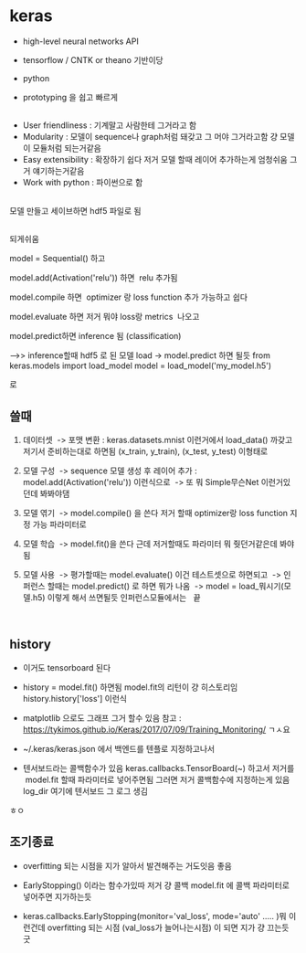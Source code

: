 # keras

- high-level neural networks API
- tensorflow / CNTK or theano 기반이당
- python

- prototyping 을 쉽고 빠르게

##


- User friendliness : 기계말고 사람한테 그거라고 함 
- Modularity : 모델이 sequence나 graph처럼 돼갖고 그 머야 그거라고함 걍 모델이 모듈처럼 되는거같음
- Easy extensibility : 확장하기 쉽다 저거 모델 할때 레이어 추가하는게 엄청쉬움 그거 얘기하는거같음
- Work with python : 파이썬으로 함


## 

모델 만들고 세이브하면 hdf5 파일로 됨

##

되게쉬움

model = Sequential() 하고

model.add(Activation('relu')) 하면  relu 추가됨

model.compile 하면  optimizer 랑 loss function 추가 가능하고 
쉽다

model.evaluate 하면 저거 뭐야 loss랑 metrics  나오고


model.predict하면 inference 됨 (classification) 

-->> inference할때 hdf5 로 된 모델 load -> model.predict 하면 될듯
from keras.models import load_model
model = load_model('my_model.h5')

로 

## 쓸때

1. 데이터셋 
  -> 포맷 변환 : keras.datasets.mnist 이런거에서 load_data() 까갖고 저기서 준비하는대로 하면됨 (x_train, y_train), (x_test, y_test) 이형태로

2. 모델 구성
  -> sequence 모델 생성 후 레이어 추가 : model.add(Activation('relu')) 이런식으로
  -> 또 뭐 Simple무슨Net 이런거있던데 봐봐야댐

3. 모델 엮기
  -> model.compile() 을 쓴다 저거 할때 optimizer랑 loss function 지정 가능 파라미터로

4. 모델 학습
  -> model.fit()을 쓴다 근데 저거할때도 파라미터 뭐 줫던거같은데 봐야됨
  
5. 모델 사용
  -> 평가할때는 model.evaluate() 이건 테스트셋으로 하면되고 
  -> 인퍼런스 할때는 model.predict() 로 하면 뭐가 나옴
  -> model = load_뭐시기(모델.h5) 이렇게 해서 쓰면될듯 인퍼런스모듈에서는
  
끝

  
## history 

- 이거도 tensorboard 된다
- history = model.fit() 하면됨 model.fit의 리턴이 걍 히스토리임 
  history.history['loss'] 이런식
- matplotlib 으로도 그래프 그거 할수 있음 참고 : https://tykimos.github.io/Keras/2017/07/09/Training_Monitoring/ ㄱㅅ요 

- ~/.keras/keras.json 에서 백엔드를 텐플로 지정하고나서
- 텐서보드라는 콜백함수가 있음 keras.callbacks.TensorBoard(~) 하고서 저거를  model.fit 할때 파라미터로 넣어주면됨
그러면 저거 콜백함수에 지정하는게 있음 log_dir 여기에 텐서보드 그 로그 생김

ㅎㅇ

## 조기종료
- overfitting 되는 시점을 지가 알아서 발견해주는 거도잇음 좋음

- EarlyStopping() 이라는 함수가있따 저거 걍 콜백 model.fit 에 콜백 파라미터로 넣어주면 지가하는듯
- keras.callbacks.EarlyStopping(monitor='val_loss', mode='auto' ..... )뭐 이런건데 overfitting 되는 시점 (val_loss가 늘어나는시점) 이 되면 지가 걍 끄는듯 굿

